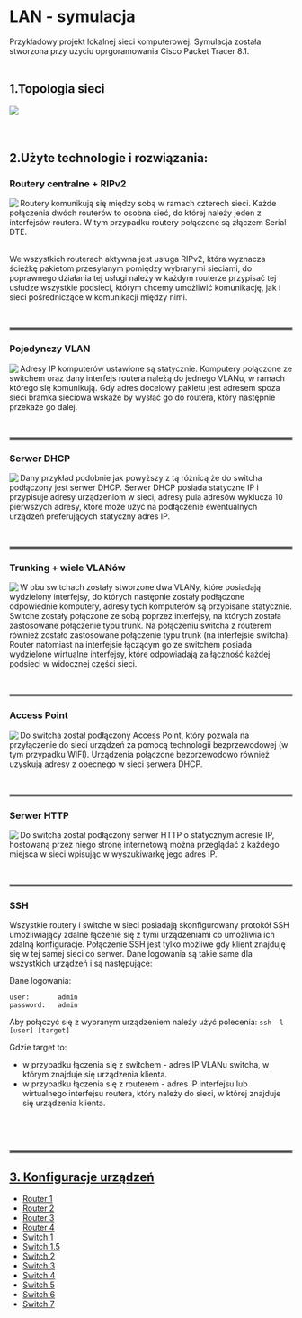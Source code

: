 # LAN - symulacja
Przykładowy projekt lokalnej sieci komputerowej. Symulacja została stworzona przy użyciu oprgoramowania Cisco Packet Tracer 8.1.
<br/>
<br/>


## 1.Topologia sieci
<img align="left" src="images/image-000.png">
<br clear="all" />
<br/>
<br/>

## 2.Użyte technologie i rozwiązania:

### Routery centralne + RIPv2
<img align="left" src="images/image-001.png">
Routery komunikują się między sobą w ramach czterech sieci. Każde połączenia dwóch routerów to osobna sieć, do której należy jeden z interfejsów routera. W tym przypadku routery połączone są złączem Serial DTE.

<br/>
<br/>

We wszystkich routerach aktywna jest usługa RIPv2, która wyznacza ścieżkę pakietom przesyłanym pomiędzy wybranymi sieciami, do poprawnego działania tej usługi należy w każdym routerze przypisać tej usłudze wszystkie podsieci, którym chcemy umożliwić komunikację, jak i sieci pośredniczące w komunikacji między nimi. 
<br clear="all" />


<br/><hr style="border:2px solid gray">


### Pojedynczy VLAN
<img align="left" src="images/image-002.png">
Adresy IP komputerów ustawione są statycznie. Komputery połączone ze switchem oraz dany interfejs routera należą do jednego VLANu, w ramach którego się komunikują. Gdy adres docelowy pakietu jest adresem spoza sieci bramka sieciowa wskaże by wysłać go do routera, który następnie przekaże go dalej.
<br clear="all" />


<br/><hr style="border:2px solid gray">


### Serwer DHCP
<img align="left" src="images/image-003.png">
Dany przykład podobnie jak powyższy z tą różnicą że do switcha podłączony jest serwer DHCP. Serwer DHCP posiada statyczne IP i przypisuje adresy urządzeniom w sieci, adresy pula adresów wyklucza 10 pierwszych adresy, które może użyć na podłączenie ewentualnych urządzeń preferujących statyczny adres IP.
<br clear="all" />


<br/><hr style="border:2px solid gray">


### Trunking + wiele VLANów
<img align="left" src="images/image-004.png">
W obu switchach zostały stworzone dwa VLANy, które posiadają wydzielony interfejsy, do których następnie zostały podłączone odpowiednie komputery, adresy tych komputerów są przypisane statycznie. Switche zostały połączone ze sobą poprzez interfejsy, na których została zastosowane połączenie typu trunk. Na połączeniu switcha z routerem również zostało zastosowane połączenie typu trunk (na interfejsie switcha). Router natomiast na 	interfejsie łączącym go ze switchem posiada wydzielone wirtualne interfejsy, które odpowiadają za łączność każdej podsieci w widocznej części sieci.  
<br clear="all" />


<br/><hr style="border:2px solid gray">


### Access Point
<img align="left" src="images/image-004.png">
Do switcha został podłączony Access Point, który pozwala na przyłączenie do sieci urządzeń za pomocą technologii bezprzewodowej (w tym przypadku WIFI). Urządzenia połączone bezprzewodowo również uzyskują adresy z obecnego w sieci serwera DHCP. 
<br clear="all" />


<br/><hr style="border:2px solid gray">


### Serwer HTTP
<img align="left" src="images/image-004.png">
Do switcha został podłączony serwer HTTP o statycznym adresie IP, hostowaną przez niego stronę internetową można przeglądać z każdego miejsca w sieci wpisując w wyszukiwarkę jego adres IP.
<br clear="all" />


<br/><hr style="border:2px solid gray">

### SSH
Wszystkie routery i switche w sieci posiadają skonfigurowany protokół SSH umożliwiający zdalne łączenie się z tymi urządzeniami co umożliwia ich zdalną konfiguracje. Połączenie SSH jest tylko możliwe gdy klient znajduję się w tej samej sieci co serwer. Dane logowania są takie same dla wszystkich urządzeń i są następujące:

Dane logowania:
```
user:		admin
password:	admin
```

Aby połączyć się z wybranym urządzeniem należy użyć polecenia:
```ssh -l [user] [target]```


Gdzie target to:
- w przypadku łączenia się z switchem - adres IP VLANu switcha, w którym znajduje się urządzenia klienta.
- w przypadku łączenia się z routerem - adres IP interfejsu lub wirtualnego interfejsu routera, który należy do sieci, w której znajduje się urządzenia klienta.

<br clear="all" />


<br/><hr style="border:2px solid gray">

## [3. Konfiguracje urządzeń](konfiguracje)
- [Router 1](konfiguracje/router_1.txt)
- [Router 2](konfiguracje/router_2.txt)
- [Router 3](konfiguracje/router_3.txt)
- [Router 4](konfiguracje/router_4.txt)
- [Switch 1](konfiguracje/switch_1.txt)
- [Switch 1.5](konfiguracje/switch_1.5.txt)
- [Switch 2](konfiguracje/switch_2.txt)
- [Switch 3](konfiguracje/switch_3.txt)
- [Switch 4](konfiguracje/switch_4.txt)
- [Switch 5](konfiguracje/switch_5.txt)
- [Switch 6](konfiguracje/switch_6.txt)
- [Switch 7](konfiguracje/switch_7.txt)

